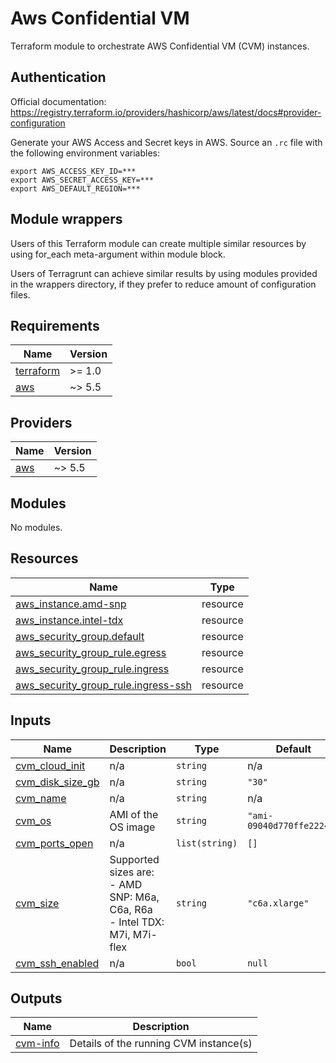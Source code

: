# Aws Confidential VM

Terraform module to orchestrate AWS Confidential VM (CVM) instances.

## Authentication

Official documentation: 
https://registry.terraform.io/providers/hashicorp/aws/latest/docs#provider-configuration 

Generate your AWS Access and Secret keys in AWS. Source an `.rc` file with the following environment variables:
```
export AWS_ACCESS_KEY_ID=***
export AWS_SECRET_ACCESS_KEY=***
export AWS_DEFAULT_REGION=***
```

## Module wrappers

Users of this Terraform module can create multiple similar resources by using for_each meta-argument within module block.

Users of Terragrunt can achieve similar results by using modules provided in the wrappers directory, if they prefer to reduce amount of configuration files.

<!-- BEGIN_TF_DOCS -->
## Requirements

| Name | Version |
|------|---------|
| <a name="requirement_terraform"></a> [terraform](#requirement\_terraform) | >= 1.0 |
| <a name="requirement_aws"></a> [aws](#requirement\_aws) | ~> 5.5 |

## Providers

| Name | Version |
|------|---------|
| <a name="provider_aws"></a> [aws](#provider\_aws) | ~> 5.5 |

## Modules

No modules.

## Resources

| Name | Type |
|------|------|
| [aws_instance.amd-snp](https://registry.terraform.io/providers/hashicorp/aws/latest/docs/resources/instance) | resource |
| [aws_instance.intel-tdx](https://registry.terraform.io/providers/hashicorp/aws/latest/docs/resources/instance) | resource |
| [aws_security_group.default](https://registry.terraform.io/providers/hashicorp/aws/latest/docs/resources/security_group) | resource |
| [aws_security_group_rule.egress](https://registry.terraform.io/providers/hashicorp/aws/latest/docs/resources/security_group_rule) | resource |
| [aws_security_group_rule.ingress](https://registry.terraform.io/providers/hashicorp/aws/latest/docs/resources/security_group_rule) | resource |
| [aws_security_group_rule.ingress-ssh](https://registry.terraform.io/providers/hashicorp/aws/latest/docs/resources/security_group_rule) | resource |

## Inputs

| Name | Description | Type | Default | Required |
|------|-------------|------|---------|:--------:|
| <a name="input_cvm_cloud_init"></a> [cvm\_cloud\_init](#input\_cvm\_cloud\_init) | n/a | `string` | n/a | yes |
| <a name="input_cvm_disk_size_gb"></a> [cvm\_disk\_size\_gb](#input\_cvm\_disk\_size\_gb) | n/a | `string` | `"30"` | no |
| <a name="input_cvm_name"></a> [cvm\_name](#input\_cvm\_name) | n/a | `string` | n/a | yes |
| <a name="input_cvm_os"></a> [cvm\_os](#input\_cvm\_os) | AMI of the OS image | `string` | `"ami-09040d770ffe2224f"` | no |
| <a name="input_cvm_ports_open"></a> [cvm\_ports\_open](#input\_cvm\_ports\_open) | n/a | `list(string)` | `[]` | no |
| <a name="input_cvm_size"></a> [cvm\_size](#input\_cvm\_size) | Supported sizes are:<br/>      - AMD SNP: M6a, C6a, R6a<br/>      - Intel TDX: M7i, M7i-flex | `string` | `"c6a.xlarge"` | no |
| <a name="input_cvm_ssh_enabled"></a> [cvm\_ssh\_enabled](#input\_cvm\_ssh\_enabled) | n/a | `bool` | `null` | no |

## Outputs

| Name | Description |
|------|-------------|
| <a name="output_cvm-info"></a> [cvm-info](#output\_cvm-info) | Details of the running CVM instance(s) |
<!-- END_TF_DOCS -->